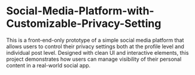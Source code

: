 # Social-Media-Platform-with-Customizable-Privacy-Setting
This is a front-end-only prototype of a simple social media platform that allows users to control their privacy settings both at the profile level and individual post level. Designed with clean UI and interactive elements, this project demonstrates how users can manage visibility of their personal content in a real-world social app.
